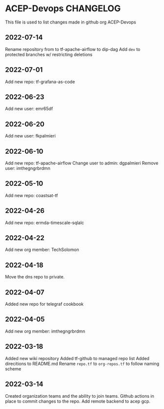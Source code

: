 # ACEP-Devops CHANGELOG

This file is used to list changes made in github org ACEP-Devops

## 2022-07-14

Rename repository from to tf-apache-airflow to dip-dag
Add `dev` to protected branches w/ restricting deletions

## 2022-07-01

Add new repo: tf-grafana-as-code

## 2022-06-23

Add new user: emr65df

## 2022-06-20

Add new user: fkpalmieri

## 2022-06-10

Add new repo: tf-apache-airflow
Change user to admin: dgpalmieri
Remove user: imthegngrbrdmn

## 2022-05-10

Add new repo: coastsat-tf

## 2022-04-26

Add new repo: ermda-timescale-sqlalc

## 2022-04-22

Add new org member: TechSolomon

## 2022-04-18

Move the dns repo to private.

## 2022-04-07

Added new repo for telegraf cookbook

## 2022-04-05

Add new org member: imthegngrbrdmn

## 2022-03-18

Added new wiki repository
Added tf-github to managed repo list
Added direcitions to README.md
Rename `repo.tf` to `org-repos.tf` to follow naming scheme

## 2022-03-14

Created organization teams and the ability to join teams.
Github actions in place to commit changes to the repo.
Add remote backend to acep gcp.
